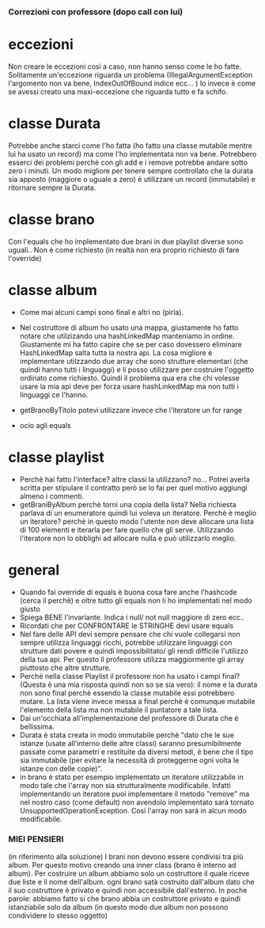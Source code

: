 ### Correzioni con professore (dopo call con lui)

# eccezioni
Non creare le eccezioni così a caso, non hanno senso come le ho fatte. Solitamente un'eccezione riguarda un problema (IllegalArgumentException l'argomento non va bene, IndexOutOfBound indice ecc... ) Io invece è come se avessi creato una maxi-eccezione che riguarda tutto e fa schifo.

# classe Durata
Potrebbe anche starci come l'ho fatta (ho fatto una classe mutabile mentre lui ha usato un record) ma come l'ho implementata non va bene. Potrebbero esserci dei problemi perchè con gli add e i remove potrebbe andare sotto zero i minuti.
Un modo migliore per tenere sempre controllato che la durata sia apposto (maggiore o uguale a zero) è utilizzare un record (immutabile) e ritornare sempre la Durata.

# classe brano
Con l'equals che ho implementato due brani in due playlist diverse sono uguali.. Non è come richiesto (in realtà non era proprio richiesto di fare l'override)


# classe album
* Come mai alcuni campi sono final e altri no (pirla).
* Nel costruttore di album ho usato una mappa, giustamente ho fatto notare che utilzizando una hashLinkedMap manteniamo in ordine. Giustamente mi ha fatto capire che se per caso dovessero eliminare HashLinkedMap salta tutta la nostra api. La cosa migliore è implementare utilzzando due array che sono strutture elementari (che quindi hanno tutti i linguaggi) e li posso utilizzare per costruire l'oggetto ordinato come richiesto. Quindi il problema qua era che chi volesse usare la mia api deve per forza usare hashLinkedMap ma non tutti i linguaggi ce l'hanno.

* getBranoByTitolo potevi utilizzare invece che l'iteratore un for range
* ocio agli equals

# classe playlist
* Perchè hai fatto l'interface? altre classi la utilizzano? no... Potrei averla scritta per stipulare il contratto però se lo fai per quel motivo aggiungi almeno i commenti.
* getBraniByAlbum perchè torni una copia della lista? Nella richiesta parlava di un enumeratore quindi lui voleva un iteratore. Perchè è meglio un iteratore? perchè in questo modo l'utente non deve allocare una lista di 100 elementi e iterarla per fare quello che gli serve. Utilizzando l'iteratore non lo obblighi ad allocare nulla e può utilizzarlo meglio.


# general
* Quando fai override di equals è buona cosa fare anche l'hashcode (cerca il perchè)
e oltre tutto gli equals non li ho implementati nel modo giusto
* Spiega BENE l'invariante. Indica i null/ not null maggiore di zero ecc..
* Ricordati che per CONFRONTARE le STRINGHE devi usare equals
* Nel fare delle API devi sempre pensare che chi vuole collegarsi non sempre utilizza linguaggi ricchi, potrebbe utilizzare linguaggi con strutture dati povere e quindi impossibilitato/ gli rendi difficile l'utilizzo della tua api. Per questo il professore utilizza maggiormente gli array piuttosto che altre strutture.
* Perchè nella classe Playlist il professore non ha usato i campi final? (Questa è una mia risposta quindi non so se sia vero): il nome e la durata non sono final perchè essendo la classe mutabile essi potrebbero mutare. La lista viene invece messa a final perchè è comunque mutabile l'elemento della lista ma non mutabile il puntatore a tale lista.
* Dai un'occhiata all'implementazione del professore di Durata che è bellissima.
* Durata è stata creata in modo immutabile perchè "dato che le sue istanze (usate all’interno delle altre classi) saranno presumibilmente passate come parametri e restituite da diversi metodi, è bene che il tipo sia immutabile (per evitare la necessità di proteggerne ogni volta le istanze con delle copie)".
* in brano è stato per esempio implementato un iteratore utilizzabile in modo tale che l'array non sia strutturalmente modificabile. Infatti implementando un iteratore puoi implementare il metodo "remove" ma nel nostro caso (come default) non avendolo implementato sarà tornato UnsupportedOperationException. Così l'array non sarà in alcun modo modificabile.

### MIEI PENSIERI
(in riferimento alla soluzione) I brani non devono essere condivisi tra più album. Per questo motivo creando una inner class (brano è interno ad album). Per costruire un album abbiamo solo un costruttore il quale riceve due liste e il nome dell'album. ogni brano satà costruito dall'album dato che il suo costruttore è privato e quindi non accessibile dall'esterno.
In poche parole: abbiamo fatto si che brano abbia un costruttore privato e quindi istanziabile solo da album (in questo modo due album non possono condividere lo stesso oggetto)
 
